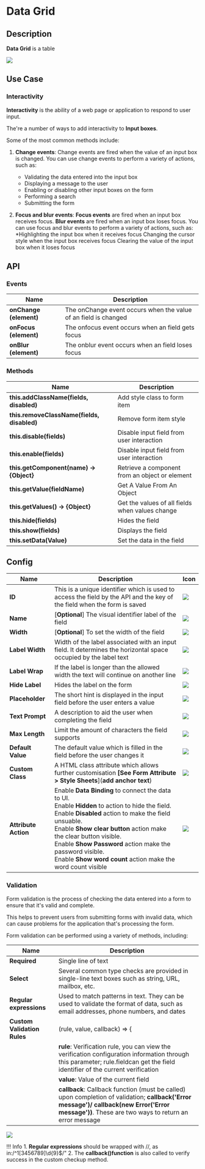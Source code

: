 # Data Grid

## Description

**Data Grid** is a table 

<img src= "/apps/components/img/datagrid.png">

## Use Case



### Interactivity

**Interactivity** is the ability of a web page or application to respond to user input.

The're a number of ways to add interactivity to **Input boxes**.

Some of the most common methods include:

1. **Change events**: Change events are fired when the value of an input box is changed.
   You can use change events to perform a variety of actions, such as:
    * Validating the data entered into the input box
    * Displaying a message to the user
    * Enabling or disabling other input boxes on the form
    * Performing a search
    * Submitting the form

2. **Focus and blur events**: **Focus events** are fired when an input box receives focus. **Blur events** are fired when an input box loses focus.
You can use focus and blur events to perform a variety of actions, such as:
    *Highlighting the input box when it receives focus
    Changing the cursor style when the input box receives focus
    Clearing the value of the input box when it loses focus

## API

### Events

| **Name**| **Description**|
|----------------------|---------------------------------------------------------------------|
| **onChange (element)**| The onChange event occurs when the value of an field is changed|
| **onFocus (element)**| The onfocus event occurs when an field gets focus|
| **onBlur (element)**| The onblur event occurs when an field loses focus|

### Methods

| **Name**| **Description**|
|----------------------|---------------------------------------------------------------------|
|**this.addClassName(fields, disabled)**|Add style class to form item|
|**this.removeClassName(fields, disabled)**|Remove form item style|
| **this.disable(fields)**| Disable input field from user interaction|
| **this.enable(fields)**| Disable input field from user interaction|
| **this.getComponent(name) → {Object}**|Retrieve a component from an object or element|
| **this.getValue(fieldName)**|Get A Value From An Object|
| **this.getValues() → {Object}**|Get the values of all fields when values change|
|**this.hide(fields)**|Hides the field|
|**this.show(fields)**|Displays the field|
|**this.setData(Value)**|Set the data in the field|

## Config

| **Name**|**Description**|**Icon**|
|---------------|----------------------------------------------------------------------------------------------------------------------------------------|-----------------------------------|
|**ID**| This is a unique identifier which is used to access the field by the API and the key of the field when the form is saved|<img src= "/apps/components/img/input_id.png">|
|**Name**| [**Optional**] The visual identifier label of the field|<img src= "/apps/components/img/input_name.png">|
|**Width**| [**Optional**] To set the width of the field|<img src= "/apps/components/img/input_width.png">|
|**Label Width**|Width of the label associated with an input field. It determines the horizontal space occupied by the label text|<img src= "/apps/components/img/input_labelwidth1.png">|
|**Label Wrap**| If the label is longer than the allowed width the text will continue on another line|<img src= "/apps/components/img/input_labelwrap1.png">|
|**Hide Label**| Hides the label on the form|<img src= "/apps/components/img/input_hidelabel.png">|
|**Placeholder**| The short hint is displayed in the input field before the user enters a value|<img src= "/apps/components/img/input_placeholder.png">|
|**Text Prompt**| A description to aid the user when completing the field|<img src= "/apps/components/img/input_textprompt.png">|
|**Max Length**| Limit the amount of characters the field supports|<img src= "/apps/components/img/input_maxlength.png">|
|**Default Value**| The default value which is filled in the field before the user changes it|<img src= "/apps/components/img/input_defaultvalue.png">|
|**Custom Class**| A HTML class attribute which allows further customisation **[See Form Attribute > Style Sheets**](**add anchor text**)|<img src= "/apps/components/img/input_customclass.png">|
|**Attribute Action**|Enable **Data Binding** to connect the data to UI. <br> Enable **Hidden** to action to hide the field. <br> Enable **Disabled** action to make the field unsuable. <br>Enable **Show clear button** action make the clear button visible. <br> Enable **Show Password** action make the password visible. <br>Enable **Show word count** action make the word count visible|<img src= "/apps/components/img/input_attributeaction.png">|

### Validation

Form validation is the process of checking the data entered into a form to ensure that it's valid and complete.

This helps to prevent users from submitting forms with invalid data, which can cause problems for the application that's processing the form.

Form validation can be performed using a variety of methods, including:

| **Name**| **Description**|
|----------------------|---------------------------------------------------------------------|
| **Required**| Single line of text|
|**Select**|Several common type checks are provided in single-line text boxes such as string, URL, mailbox, etc.|
| **Regular expressions**|Used to match patterns in text. They can be used to validate the format of data, such as email addresses, phone numbers, and dates|
|**Custom Validation Rules**|(rule, value, callback) => {|
||**rule**: Verification rule, you can view the verification configuration information through this parameter; rule.fieldcan get the field identifier of the current verification|
||**value**: Value of the current field|
||**callback**: Callback function (must be called) upon completion of validation; **callback('Error message')/ callback(new Error('Error message'))**. These are two ways to return an error message|

<img src= "/apps/components/img/input_validation.png">

!!! Info
    1. **Regular expressions** should be wrapped with //, as in:/^1[3456789]\d{9}$/"
    2. The **callback()function** is also called to verify success in the custom checkup method.
